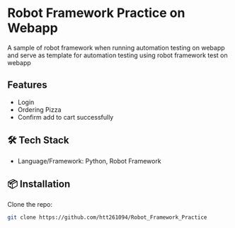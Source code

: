 # Robot Framework Practice on Webapp

A sample of robot framework when running automation testing on webapp and serve as template for automation testing using robot framework test on webapp

## Features

- Login
- Ordering Pizza
- Confirm add to cart successfully

## 🛠️ Tech Stack

- Language/Framework: Python, Robot Framework

## 📦 Installation

Clone the repo:

```bash
git clone https://github.com/htt261094/Robot_Framework_Practice
